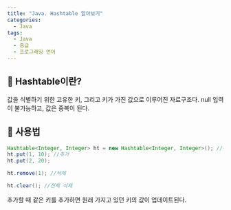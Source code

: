 ```yaml
---
title: "Java. Hashtable 알아보기"
categories:
  - Java
tags:
  - Java
  - 중급
  - 프로그래밍 언어
---
```


## 🌟 Hashtable이란?

값을 식별하기 위한 고유한 키, 그리고 키가 가진 값으로 이루어진 자료구조다. null 입력이 불가능하고, 값은 중복이 된다.



## 🌟 사용법

```java
Hashtable<Integer, Integer> ht = new Hashtable<Integer, Integer>(); //선언
ht.put(1, 10); //추가
ht.put(2, 20);

ht.remove(1); //삭제

ht.clear(); //전체 삭제
```

추가할 때 같은 키를 추가하면 원래 가지고 있던 키의 값이 업데이트된다.
